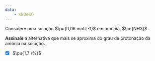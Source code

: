 ```yaml
---
data:
    - Kb(NH3)
---
```


Considere uma solução $\pu{0,06 mol.L-1}$ em amônia, $\ce{NH3}$.

**Assinale** a alternativa que mais se aproxima do grau de protonação da amônia na solução.

- [x] $\pu{1,7 \%}$
